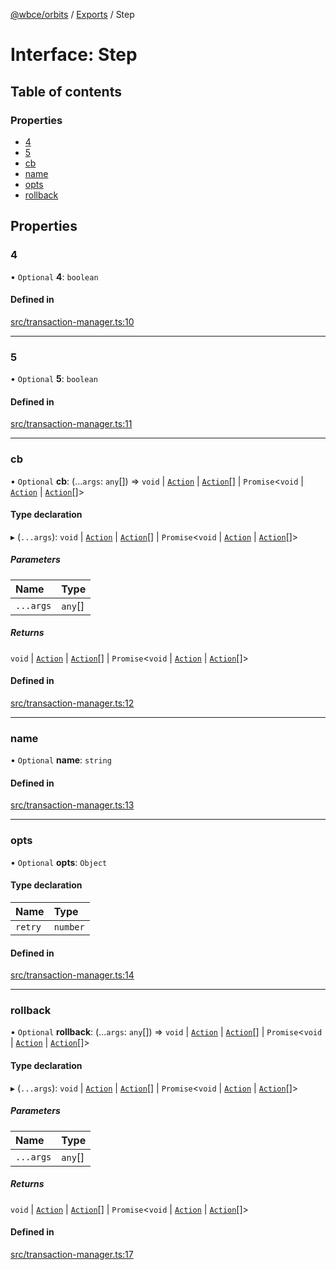 [@wbce/orbits](../README.md) / [Exports](../modules.md) / Step

# Interface: Step

## Table of contents

### Properties

- [4](Step.md#4)
- [5](Step.md#5)
- [cb](Step.md#cb)
- [name](Step.md#name)
- [opts](Step.md#opts)
- [rollback](Step.md#rollback)

## Properties

### 4

• `Optional` **4**: `boolean`

#### Defined in

[src/transaction-manager.ts:10](https://gitlab.com/webcapsule/actions/-/blob/5d56f22/src/core/actions/src/transaction-manager.ts#L10)

___

### 5

• `Optional` **5**: `boolean`

#### Defined in

[src/transaction-manager.ts:11](https://gitlab.com/webcapsule/actions/-/blob/5d56f22/src/core/actions/src/transaction-manager.ts#L11)

___

### cb

• `Optional` **cb**: (...`args`: `any`[]) => `void` \| [`Action`](../classes/Action.md) \| [`Action`](../classes/Action.md)[] \| `Promise`<`void` \| [`Action`](../classes/Action.md) \| [`Action`](../classes/Action.md)[]\>

#### Type declaration

▸ (`...args`): `void` \| [`Action`](../classes/Action.md) \| [`Action`](../classes/Action.md)[] \| `Promise`<`void` \| [`Action`](../classes/Action.md) \| [`Action`](../classes/Action.md)[]\>

##### Parameters

| Name | Type |
| :------ | :------ |
| `...args` | `any`[] |

##### Returns

`void` \| [`Action`](../classes/Action.md) \| [`Action`](../classes/Action.md)[] \| `Promise`<`void` \| [`Action`](../classes/Action.md) \| [`Action`](../classes/Action.md)[]\>

#### Defined in

[src/transaction-manager.ts:12](https://gitlab.com/webcapsule/actions/-/blob/5d56f22/src/core/actions/src/transaction-manager.ts#L12)

___

### name

• `Optional` **name**: `string`

#### Defined in

[src/transaction-manager.ts:13](https://gitlab.com/webcapsule/actions/-/blob/5d56f22/src/core/actions/src/transaction-manager.ts#L13)

___

### opts

• `Optional` **opts**: `Object`

#### Type declaration

| Name | Type |
| :------ | :------ |
| `retry` | `number` |

#### Defined in

[src/transaction-manager.ts:14](https://gitlab.com/webcapsule/actions/-/blob/5d56f22/src/core/actions/src/transaction-manager.ts#L14)

___

### rollback

• `Optional` **rollback**: (...`args`: `any`[]) => `void` \| [`Action`](../classes/Action.md) \| [`Action`](../classes/Action.md)[] \| `Promise`<`void` \| [`Action`](../classes/Action.md) \| [`Action`](../classes/Action.md)[]\>

#### Type declaration

▸ (`...args`): `void` \| [`Action`](../classes/Action.md) \| [`Action`](../classes/Action.md)[] \| `Promise`<`void` \| [`Action`](../classes/Action.md) \| [`Action`](../classes/Action.md)[]\>

##### Parameters

| Name | Type |
| :------ | :------ |
| `...args` | `any`[] |

##### Returns

`void` \| [`Action`](../classes/Action.md) \| [`Action`](../classes/Action.md)[] \| `Promise`<`void` \| [`Action`](../classes/Action.md) \| [`Action`](../classes/Action.md)[]\>

#### Defined in

[src/transaction-manager.ts:17](https://gitlab.com/webcapsule/actions/-/blob/5d56f22/src/core/actions/src/transaction-manager.ts#L17)
